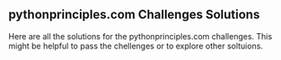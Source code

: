 ## pythonprinciples.com Challenges Solutions

Here are all the solutions for the pythonprinciples.com challenges. This might be helpful to pass the chellenges or to explore other soltuions.
